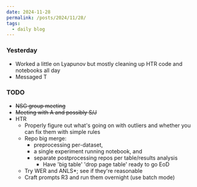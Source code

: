 ```yaml
---
date: 2024-11-28
permalink: /posts/2024/11/28/
tags:
  - daily blog
---
```


### Yesterday
- Worked a little on Lyapunov but mostly cleaning up HTR code and notebooks all day
- Messaged T

### TODO
- ~~NSG group meeting~~
- ~~Meeting with A and possibly S/J~~
- HTR
  - Properly figure out what's going on with outliers and whether you can fix them with simple rules
  - Repo big merge: 
    - preprocessing per-dataset, 
    - a single experiment running notebook, and 
    - separate postprocessing repos per table/results analysis
      - Have 'big table' 'drop page table' ready to go EoD
  - Try WER and ANLS*; see if they're reasonable
  - Craft prompts R3 and run them overnight (use batch mode)
